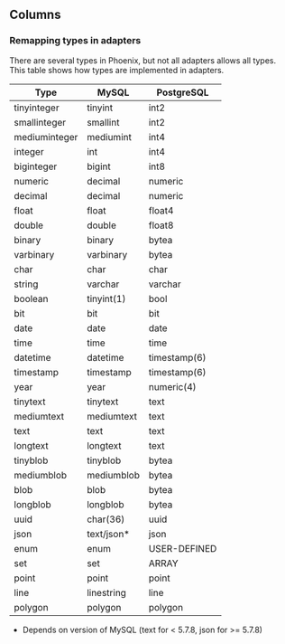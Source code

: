 ## Columns

### Remapping types in adapters
There are several types in Phoenix, but not all adapters allows all types. This table shows how types are implemented in adapters.

| Type          | MySQL      | PostgreSQL    |
|---------------|------------|---------------|
| tinyinteger   | tinyint    | int2          |
| smallinteger  | smallint   | int2          |
| mediuminteger | mediumint  | int4          |
| integer       | int        | int4          |
| biginteger    | bigint     | int8          |
| numeric       | decimal    | numeric       |
| decimal       | decimal    | numeric       |
| float         | float      | float4        |
| double        | double     | float8        |
| binary        | binary     | bytea         |
| varbinary     | varbinary  | bytea         |
| char          | char       | char          |
| string        | varchar    | varchar       |
| boolean       | tinyint(1) | bool          |
| bit           | bit        | bit           |
| date          | date       | date          |
| time          | time       | time          |
| datetime      | datetime   | timestamp(6)  |
| timestamp     | timestamp  | timestamp(6)  |
| year          | year       | numeric(4)    |
| tinytext      | tinytext   | text          |
| mediumtext    | mediumtext | text          |
| text          | text       | text          |
| longtext      | longtext   | text          |
| tinyblob      | tinyblob   | bytea         |
| mediumblob    | mediumblob | bytea         |
| blob          | blob       | bytea         |
| longblob      | longblob   | bytea         |
| uuid          | char(36)   | uuid          |
| json          | text/json* | json          |
| enum          | enum       | USER-DEFINED  |
| set           | set        | ARRAY         |
| point         | point      | point         |
| line          | linestring | line          |
| polygon       | polygon    | polygon       |

* Depends on version of MySQL (text for < 5.7.8, json for >= 5.7.8)
